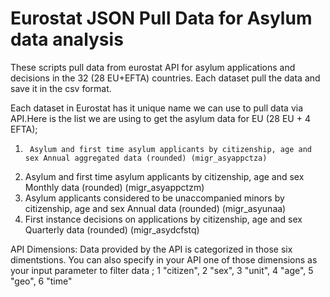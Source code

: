 # Eurostat JSON Pull Data for Asylum data analysis
These scripts pull data from eurostat API for asylum applications and decisions in the 32 (28 EU+EFTA) countries. Each dataset pull the data and save it in the csv format. 

Each dataset in Eurostat has it unique name we can use to pull data via API.Here is the list we are using to get the asylum data for EU (28 EU + 4 EFTA);

1.		Asylum and first time asylum applicants by citizenship, age and sex Annual aggregated data (rounded) (migr_asyappctza)
2.  Asylum and first time asylum applicants by citizenship, age and sex Monthly data (rounded) (migr_asyappctzm)
3.  Asylum applicants considered to be unaccompanied minors by citizenship, age and sex Annual data (rounded) (migr_asyunaa)
4.  First instance decisions on applications by citizenship, age and sex Quarterly data (rounded) (migr_asydcfstq)

API Dimensions: Data provided by the API is categorized in those six dimentstions. You can also specify in your API one of those dimensions as your input parameter to filter data ;
 1	"citizen",
 2	"sex",
 3	"unit",
 4	"age",
 5	"geo",
 6	"time" 
